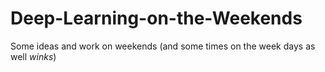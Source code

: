 # Deep-Learning-on-the-Weekends
Some ideas and work on weekends (and some times on the week days as well *winks*)
